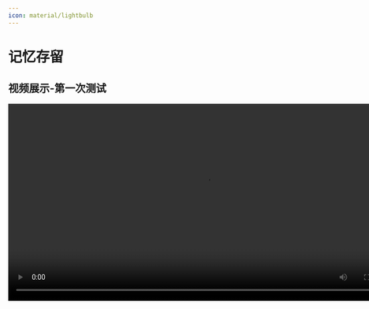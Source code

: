 ```yaml
---
icon: material/lightbulb
---
```


# 记忆存留

## 视频展示-第一次测试

<!-- 嵌入视频，controls 显示播放控件，width 设置宽度 -->
<video controls width="800">
  <source src="./video/bfe457fe00c8de2dfdebcaceefdd3c7d.mp4">
</video>
